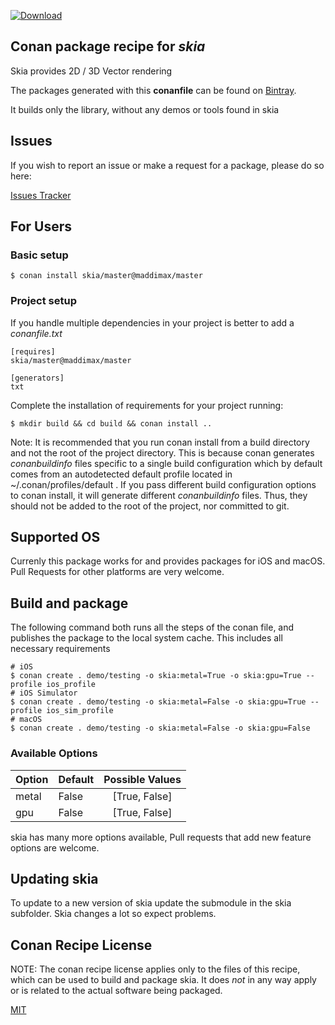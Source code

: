 [![Download](https://api.bintray.com/packages/3dlights/conan/skia%3Amaddimax/images/download.svg) ](https://bintray.com/3dlights/conan/skia%3Amaddimax/_latestVersion)

## Conan package recipe for *skia*

Skia provides 2D / 3D Vector rendering

The packages generated with this **conanfile** can be found on [Bintray](https://bintray.com/3dlights/conan/skia%3Amaddimax).

It builds only the library, without any demos or tools found in skia

## Issues

If you wish to report an issue or make a request for a package, please do so here:

[Issues Tracker](https://github.com/Maddimax/conan-skia/issues)


## For Users

### Basic setup

    $ conan install skia/master@maddimax/master

### Project setup

If you handle multiple dependencies in your project is better to add a *conanfile.txt*

    [requires]
    skia/master@maddimax/master

    [generators]
    txt

Complete the installation of requirements for your project running:

    $ mkdir build && cd build && conan install ..

Note: It is recommended that you run conan install from a build directory and not the root of the project directory.  This is because conan generates *conanbuildinfo* files specific to a single build configuration which by default comes from an autodetected default profile located in ~/.conan/profiles/default .  If you pass different build configuration options to conan install, it will generate different *conanbuildinfo* files.  Thus, they should not be added to the root of the project, nor committed to git.

## Supported OS

Currenly this package works for and provides packages for iOS and macOS. Pull Requests for other platforms are very welcome. 

## Build and package

The following command both runs all the steps of the conan file, and publishes the package to the local system cache. This includes all necessary requirements

	# iOS
    $ conan create . demo/testing -o skia:metal=True -o skia:gpu=True --profile ios_profile
    # iOS Simulator
    $ conan create . demo/testing -o skia:metal=False -o skia:gpu=True --profile ios_sim_profile
    # macOS
	$ conan create . demo/testing -o skia:metal=False -o skia:gpu=False


### Available Options

| Option        | Default | Possible Values  |
| ------------- |:--------|:----------------:|
| metal         | False   |  [True, False]   |
| gpu           | False   |  [True, False]   |

skia has many more options available, Pull requests that add new feature options are welcome.

## Updating skia

To update to a new version of skia update the submodule in the skia subfolder. Skia changes a lot so expect problems. 


## Conan Recipe License

NOTE: The conan recipe license applies only to the files of this recipe, which can be used to build and package skia.
It does *not* in any way apply or is related to the actual software being packaged.

[MIT](LICENSE)